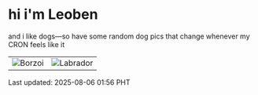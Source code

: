 # hi i'm Leoben

and i like dogs—so have some random dog pics that change whenever my CRON feels like it

|  |  |
|--------|----------|
| ![Borzoi](https://random-dog-vercel.vercel.app/api/random-borzoi?v=1754416607) | ![Labrador](https://random-dog-vercel.vercel.app/api/random-labrador?v=1754416607) |

Last updated: 2025-08-06 01:56 PHT
